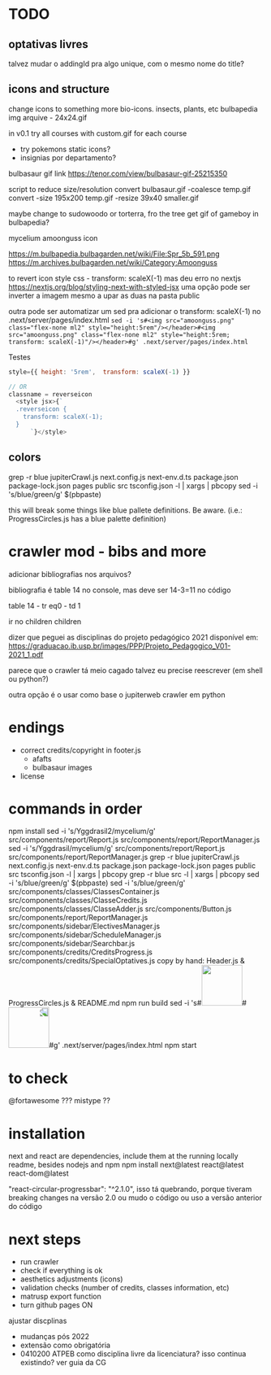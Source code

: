 # TODO

## optativas livres

talvez mudar o addingId pra algo unique, com o mesmo nome do title?



## icons and structure

change icons to something more bio-icons. insects, plants, etc
bulbapedia img arquive - 24x24.gif

in v0.1 try all courses with custom.gif
for each course
- try pokemons static icons?
- insignias por departamento?


bulbasaur gif link
https://tenor.com/view/bulbasaur-gif-25215350

script to reduce size/resolution
convert bulbasaur.gif -coalesce temp.gif
convert -size 195x200 temp.gif -resize 39x40 smaller.gif

maybe change to sudowoodo or torterra, fro the tree
get gif of gameboy in bulbapedia?



mycelium amoonguss icon

https://m.bulbapedia.bulbagarden.net/wiki/File:Spr_5b_591.png
https://m.archives.bulbagarden.net/wiki/Category:Amoonguss

to revert icon
style css - transform: scaleX(-1)
mas deu erro no nextjs
https://nextjs.org/blog/styling-next-with-styled-jsx
uma opção pode ser inverter a imagem mesmo a upar as duas na pasta public

outra pode ser automatizar um sed pra adicionar o transform: scaleX(-1) no .next/server/pages/index.html
`sed -i 's#<img src="amoonguss.png" class="flex-none ml2" style="height:5rem"/></header>#<img src="amoonguss.png" class="flex-none ml2" style="height:5rem; transform: scaleX(-1)"/></header>#g' .next/server/pages/index.html`

Testes
```js
style={{ height: '5rem',  transform: scaleX(-1) }}

// OR
classname = reverseicon
  <style jsx>{`
  .reverseicon {
    transform: scaleX(-1);
  }
      `}</style>
```




## colors


grep -r blue jupiterCrawl.js next.config.js next-env.d.ts package.json package-lock.json pages public src tsconfig.json -l | xargs | pbcopy
sed -i 's/blue/green/g' $(pbpaste)

this will break some things like blue pallete definitions. Be aware. (i.e.: ProgressCircles.js has a blue palette definition)




# crawler mod - bibs and more


adicionar bibliografias nos arquivos?

bibliografia é table 14 no console, mas deve ser 14-3=11 no código

table 14 - tr eq0 - td 1

ir no children children



dizer que peguei as disciplinas do projeto pedagógico 2021
disponível em: https://graduacao.ib.usp.br/images/PPP/Projeto_Pedagogico_V01-2021_1.pdf


parece que o crawler tá meio cagado
talvez eu precise reescrever (em shell ou python?)

outra opção é o usar como base o jupiterweb crawler em python


# endings

- correct credits/copyright in footer.js
    - afafts
    - bulbasaur images
- license

# commands in order

npm install
sed -i 's/Yggdrasil2/mycelium/g' src/components/report/Report.js src/components/report/ReportManager.js
sed -i 's/Yggdrasil/mycelium/g' src/components/report/Report.js src/components/report/ReportManager.js
grep -r blue jupiterCrawl.js next.config.js next-env.d.ts package.json package-lock.json pages public src tsconfig.json -l | xargs | pbcopy
grep -r blue src -l | xargs | pbcopy
sed -i 's/blue/green/g' $(pbpaste)
sed -i 's/blue/green/g' src/components/classes/ClassesContainer.js src/components/classes/ClasseCredits.js src/components/classes/ClasseAdder.js src/components/Button.js src/components/report/ReportManager.js src/components/sidebar/ElectivesManager.js src/components/sidebar/ScheduleManager.js src/components/sidebar/Searchbar.js src/components/credits/CreditsProgress.js src/components/credits/SpecialOptatives.js
copy by hand: Header.js & ProgressCircles.js & README.md
npm run build
sed -i 's#<img src="amoonguss.png" class="flex-none ml2" style="height:5rem"/></header>#<img src="amoonguss.png" class="flex-none ml2" style="height:5rem; transform: scaleX(-1)"/></header>#g' .next/server/pages/index.html
npm start


# to check

@fortawesome ??? mistype ??



# installation

next and react are dependencies, include them at the running locally readme, besides nodejs and npm
npm install next@latest react@latest react-dom@latest


"react-circular-progressbar": "^2.1.0",
isso tá quebrando, porque tiveram breaking changes na versão 2.0
ou mudo o código ou uso a versão anterior do código


# next steps

- run crawler
- check if everything is ok
- aesthetics adjustments (icons)
- validation checks (number of credits, classes information, etc)
- matrusp export function
- turn github pages ON


ajustar discplinas
- mudanças pós 2022
- extensão como obrigatória
- 0410200 ATPEB como disciplina livre da licenciatura? isso continua existindo? ver guia da CG

